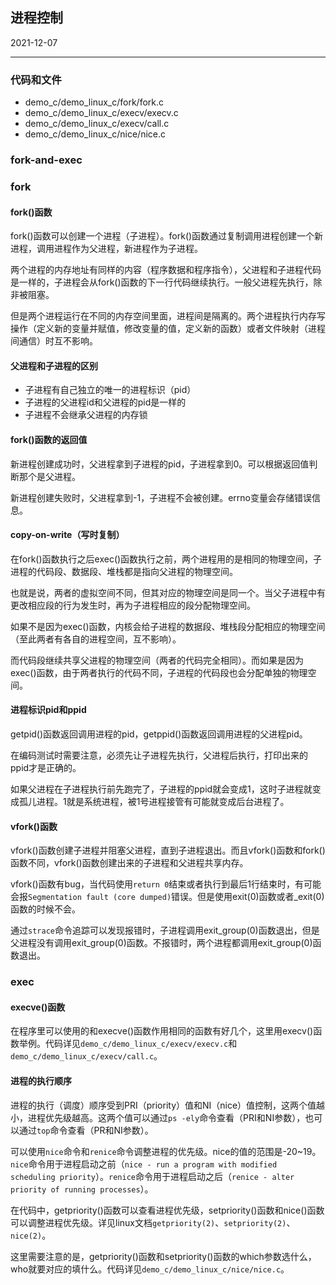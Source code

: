 ## 进程控制

2021-12-07

---

### 代码和文件

- demo_c/demo_linux_c/fork/fork.c
- demo_c/demo_linux_c/execv/execv.c
- demo_c/demo_linux_c/execv/call.c
- demo_c/demo_linux_c/nice/nice.c

### fork-and-exec

### fork

#### fork()函数

fork()函数可以创建一个进程（子进程）。fork()函数通过复制调用进程创建一个新进程，调用进程作为父进程，新进程作为子进程。

两个进程的内存地址有同样的内容（程序数据和程序指令），父进程和子进程代码是一样的，子进程会从fork()函数的下一行代码继续执行。一般父进程先执行，除非被阻塞。

但是两个进程运行在不同的内存空间里面，进程间是隔离的。两个进程执行内存写操作（定义新的变量并赋值，修改变量的值，定义新的函数）或者文件映射（进程间通信）时互不影响。

#### 父进程和子进程的区别

- 子进程有自己独立的唯一的进程标识（pid）
- 子进程的父进程id和父进程的pid是一样的
- 子进程不会继承父进程的内存锁

#### fork()函数的返回值

新进程创建成功时，父进程拿到子进程的pid，子进程拿到0。可以根据返回值判断那个是父进程。

新进程创建失败时，父进程拿到-1，子进程不会被创建。errno变量会存储错误信息。

#### copy-on-write（写时复制）

在fork()函数执行之后exec()函数执行之前，两个进程用的是相同的物理空间，子进程的代码段、数据段、堆栈都是指向父进程的物理空间。

也就是说，两者的虚拟空间不同，但其对应的物理空间是同一个。当父子进程中有更改相应段的行为发生时，再为子进程相应的段分配物理空间。

如果不是因为exec()函数，内核会给子进程的数据段、堆栈段分配相应的物理空间（至此两者有各自的进程空间，互不影响）。

而代码段继续共享父进程的物理空间（两者的代码完全相同）。而如果是因为exec()函数，由于两者执行的代码不同，子进程的代码段也会分配单独的物理空间。

#### 进程标识pid和ppid

getpid()函数返回调用进程的pid，getppid()函数返回调用进程的父进程pid。

在编码测试时需要注意，必须先让子进程先执行，父进程后执行，打印出来的ppid才是正确的。

如果父进程在子进程执行前先跑完了，子进程的ppid就会变成1，这时子进程就变成孤儿进程。1就是系统进程，被1号进程接管有可能就变成后台进程了。

#### vfork()函数

vfork()函数创建子进程并阻塞父进程，直到子进程退出。而且vfork()函数和fork()函数不同，vfork()函数创建出来的子进程和父进程共享内存。

vfork()函数有bug，当代码使用`return 0`结束或者执行到最后1行结束时，有可能会报`Segmentation fault (core dumped)`错误。但是使用exit(0)函数或者_exit(0)函数的时候不会。

通过`strace`命令追踪可以发现报错时，子进程调用exit_group(0)函数退出，但是父进程没有调用exit_group(0)函数。不报错时，两个进程都调用exit_group(0)函数退出。

### exec

#### execve()函数

在程序里可以使用的和execve()函数作用相同的函数有好几个，这里用execv()函数举例。代码详见`demo_c/demo_linux_c/execv/execv.c`和`demo_c/demo_linux_c/execv/call.c`。

#### 进程的执行顺序

进程的执行（调度）顺序受到PRI（priority）值和NI（nice）值控制，这两个值越小，进程优先级越高。这两个值可以通过`ps -ely`命令查看（PRI和NI参数），也可以通过`top`命令查看（PR和NI参数）。

可以使用`nice`命令和`renice`命令调整进程的优先级。nice的值的范围是-20~19。`nice`命令用于进程启动之前（`nice - run a program with modified scheduling priority`）。`renice`命令用于进程启动之后（`renice - alter priority of running processes`）。

在代码中，getpriority()函数可以查看进程优先级，setpriority()函数和nice()函数可以调整进程优先级。详见linux文档`getpriority(2)`、`setpriority(2)`、`nice(2)`。

这里需要注意的是，getpriority()函数和setpriority()函数的which参数选什么，who就要对应的填什么。代码详见`demo_c/demo_linux_c/nice/nice.c`。